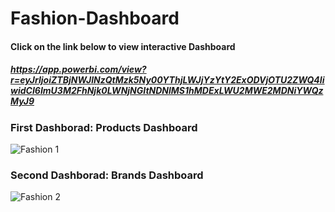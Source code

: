 # Fashion-Dashboard

#### Click on the link below to view interactive Dashboard

##### https://app.powerbi.com/view?r=eyJrIjoiZTBjNWJlNzQtMzk5Ny00YThjLWJjYzYtY2ExODVjOTU2ZWQ4IiwidCI6ImU3M2FhNjk0LWNjNGItNDNlMS1hMDExLWU2MWE2MDNiYWQzMyJ9

### First Dashborad: Products Dashboard

![Fashion 1](https://github.com/user-attachments/assets/79fcddf5-c71c-4669-96aa-4dac4a2781f2)


### Second Dashborad: Brands Dashboard

![Fashion 2](https://github.com/user-attachments/assets/8c62a8b1-ebaf-4e41-8371-3822e2bac5d4)
